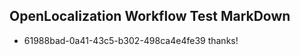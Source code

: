 ## OpenLocalization Workflow Test MarkDown
* 61988bad-0a41-43c5-b302-498ca4e4fe39 
thanks!<!--HONumber=Mar16_HO1-->
